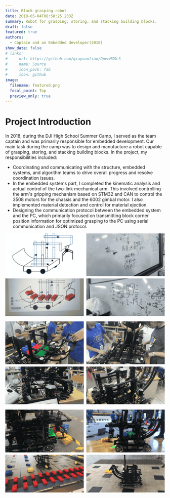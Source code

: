```yaml
---
title: Block-grasping robot
date: 2018-05-04T08:58:25.233Z
summary: Robot for grasping, storing, and stacking building blocks.
draft: false
featured: true
authors:
  - Captain and an Embedded developer(2018)
show_date: false
# links:
#   - url: https://github.com/qiayuanliao/OpenMGSLS
#     name: Source
#     icon_pack: fab
#     icon: github
image:
  filename: featured.png
  focal_point: Top
  preview_only: true
---
```

# Project Introduction

In 2018, during the DJI High School Summer Camp, I served as the team captain and was primarily responsible for embedded development. Our main task during the camp was to design and manufacture a robot capable of grasping, storing, and stacking building blocks. In the project, my responsibilities included:

- Coordinating and communicating with the structure, embedded systems, and algorithm teams to drive overall progress and resolve coordination issues.
- In the embedded systems part, I completed the kinematic analysis and actual control of the two-link mechanical arm. This involved controlling the arm's gripping mechanism based on STM32 and CAN to control the 3508 motors for the chassis and the 6002 gimbal motor. I also implemented material detection and control for material ejection.
- Designing the communication protocol between the embedded system and the PC, which primarily focused on transmitting block corner position information for optimized grasping to the PC using serial communication and JSON protocol.

![](robomaster_0.png "Overall robot solution design")

![](robomaster_1.png "Design and fabrication of the robot")

![](robomaster_2.png "Real-world testing of the robot")




